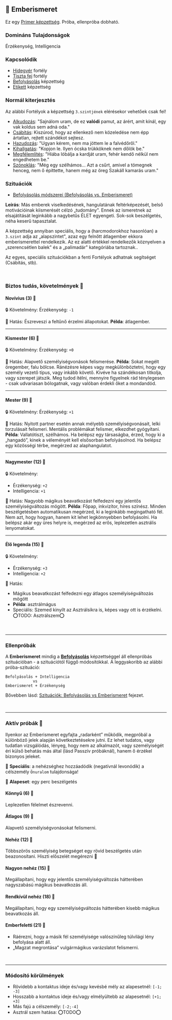 ## 🔵 Emberismeret

Ez egy [Primer képzettség](../017_primer_szekunder_ismeretek.md). Próba, ellenpróba dobható.

### Domináns Tulajdonságok

Érzékenység, Intelligencia

### Kapcsolódik

- [Hidegvér](../fortelyok.altalanos/hidegver.md) fortély
- [Tiszta fej](../fortelyok.altalanos/tiszta_fej.md) fortély
- [Befolyásolás](befolyasolas.md) képzettség
- [Etikett](../kepzettsegek.szekunder/etikett.md) képzettség

### Normál kiterjesztés

Az alábbi Fortélyok a képzettség `3.szintjének` elérésekor vehetőek csak fel!
- [Alkudozás](../fortelyok.szabad/alkudozas.md): "Sajnálom uram, de ez **valódi** pamut, az árért, amit kínál, egy vak koldus sem adná oda."
- [Csábítás](../fortelyok.szabad/csabitas.md): Kiszúrod, hogy az ellenkező nem közeledése nem épp ártatlan, rejtett szándékot sejtesz.
- [Hazudozás](../fortelyok.szabad/hazudozas.md): "Ugyan kérem, nem ma jöttem le a falvédőről."
- [Kihallgatás](../fortelyok.szabad/kihallgatas.md): "Kopjon le. Ilyen ócska trükköknek nem dőlök be."
- [Megfélemlítés](../fortelyok.szabad/megfelemlites.md): "Hiába lóbálja a kardját uram, fehér kendő nélkül nem engedhetem be."
- [Szónoklás](../fortelyok.szabad/szonoklas.md): "Még egy szélhámos... Azt a csűrt, amivel a tömegnek henceg, nem ő építtette, hanem még az öreg Szakáll kamarás uram."

### Szituációk

- [Befolyásolás módszerei (Befolyásolás vs. Emberismeret)](../szituaciok/befolyasolas_modszerei.md)

**Leírás**: Más emberek viselkedésének, hangulatának feltérképezését, belső motivációinak kiismerését célzó „tudomány". Ennek az ismeretnek az elsajátítását leginkább a nagybetűs ÉLET egyengeti. Sok-sok beszélgetés, néha keserű tapasztalat.

A képzettség annyiban speciális, hogy a (harcmodorokhoz hasonlóan) a `3.szint` adja az „alapszintet", azaz egy felnőtt átlagember ekkora emberismerettel rendelkezik. Az ez alatti értékkel rendelkezők köznyelven a „szerencsétlen balek" és a „palimadár" kategóriába tartoznak..

Az egyes, speciális szituációkban a fenti Fortélyok adhatnak segítséget (Csábítás, stb).

<br />

### Biztos tudás, követelmények 📖

#### Novívius (3) 📖

🔒 Követelmény: Érzékenység: `-1`

🌟 Hatás: Észreveszi a feltűnő érzelmi állapotokat. **Példa**: átlagember.

---
#### Kismester (6) 📖

🔒 Követelmény: Érzékenység: `+0`

🌟 Hatás: Alapvető személyiségvonások felismerése. **Példa**: Sokat megélt öregember, falu bölcse. Ránézésre képes vagy megkülönböztetni, hogy egy személy vezető típus, vagy inkább követő. Kivéve ha szándékosan titkolja, vagy szerepet játszik. Meg tudod ítélni, mennyire figyelnek rád ténylegesen - csak udvariasan bólogatnak, vagy valóban érdekli őket a mondandód.

---
#### Mester (9) 📖

🔒 Követelmény: Érzékenység: `+1`

🌟 Hatás: Nyitott partner esetén annak mélyebb személyiségvonásait, lelki torzulásait felismeri. Mentális problémákat felismer, elkezdhet gyógyítani. **Példa**: Vallatótiszt, szélhámos. Ha belépsz egy társaságba, érzed, hogy ki a „hangadó”, kinek a véleményét kell elsősorban befolyásolnod. Ha belépsz egy közösségi térbe, megérzed az alaphangulatot.

---
#### Nagymester (12) 📖

🔒 Követelmény:
- Érzékenység: `+2`
- Intelligencia: `+1`

🌟 Hatás: Nagyobb mágikus beavatkozást felfedezni egy jelentős személyiségváltozás mögött. **Példa**: Főpap, inkvizítor, híres színész. Minden beszélgetésben automatikusan megérzed, ki a leginkább megingatható fél. Nem azt, hogy hogyan, hanem kit lehet legkönnyebben befolyásolni. Ha belépsz akár egy üres helyre is, megérzed az erős, leplezetlen asztrális lenyomatokat.

---
#### Élő legenda (15) 📖

🔒 Követelmény:
- Érzékenység: `+3`
- Intelligencia: `+2`

🌟 Hatás:
- Mágikus beavatkozást felfedezni egy átlagos személyiségváltozás mögött
- **Példa**: asztrálmágus
- Speciális: Szemed kinyílt az Asztrálsíkra is, képes vagy ott is érzékelni. ⭕TODO: Asztrálszem⭕

<br />

---
### Ellenpróbák

A **Emberismeret** mindig a **[Befolyásolás](befolyasolas.md)** képzettséggel áll ellenpróbás szituációban - a szituációtól függő módosítókkal. A leggyakoribb az alábbi próba-szituáció:

```
Befolyásolás + Intelligencia
            vs
Emberismeret + Érzékenység
```

Bővebben lásd: [Szituációk: Befolyásolás vs Emberismeret](../szituaciok/befolyasolas_modszerei.md) fejezet.

<br />

---
### Aktív próbák 🎲

Ilyenkor az Emberismeret egyfajta „radarként” működik, megpróbál a különböző jelek alapján következtetésekre jutni. Ez lehet tudatos, vagy tudatlan vizsgálódás, lényeg, hogy nem az alkalmazót, vagy személyiségét éri külső behatás más által (lásd Passzív próbáknál), hanem ő érzékel bizonyos jeleket.

🔆 **Speciális**: a nehézséghez hozzáadódik (negatívnál levonódik) a célszemély `Önuralom` tulajdonsága!

🔆 **Alapeset**: egy perc beszélgetés

#### Könnyű (6) 🎲 

Leplezetlen félelmet észrevenni.

#### Átlagos (9) 🎲 

Alapvető személyiségvonásokat felismerni.

#### Nehéz (12) 🎲 

Többszörös személyiség betegséget egy rövid beszélgetés után beazonosítani. Hiszti előszelét megérezni 🙂

#### Nagyon nehéz (15) 🎲 

Megállapítani, hogy egy jelentős személyiségváltozás hátterében nagyszabású mágikus beavatkozás áll.

#### Rendkívül nehéz (18) 🎲 

Megállapítani, hogy egy személyiségváltozás hátterében kisebb mágikus beavatkozás áll.

#### Emberfeletti (21) 🎲 

- Ráérezni, hogy a másik fél személyisége valószínűleg túlvilági lény befolyása alatt áll.  
- „Magzat megrontása” vulgármágikus varázslatot felismerni.

<br />

---
### Módosító körülmények

- Rövidebb a kontaktus ideje és/vagy kevésbé mély az alapesetnél: `[-1; -3]`
- Hosszabb a kontaktus ideje és/vagy elmélyültebb az alapesetnél: `[+1; +3]`
- Más fajú a célszemély: `[-2;-4]`
- Asztrál szem hatása: ⭕TODO⭕
